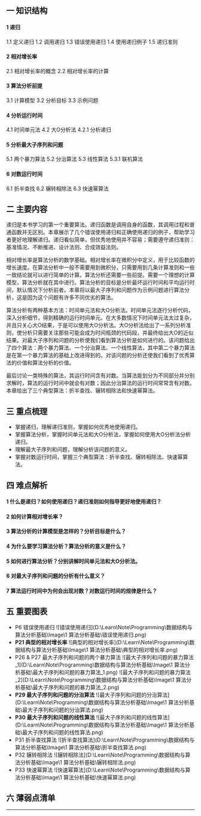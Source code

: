 ## 一  知识结构

#### 1  递归

1.1  定义递归
1.2  调用递归
1.3  错误使用递归
1.4  使用递归例子
1.5  递归准则

#### 2  相对增长率

2.1  相对增长率的概念
2.2  相对增长率的计算

#### 3  算法分析前提

3.1  计算模型
3.2  分析目标
3.3  示例问题

#### 4  分析运行时间

4.1  时间单元法
4.2  大O分析法
	4.2.1  分析递归

#### 5  分析最大子序列和问题

5.1  两个暴力算法
5.2  分治算法
5.3  线性算法
	5.3.1  联机算法

#### 6  对数运行时间

6.1  折半查找
6.2  辗转相除法
6.3  快速幂算法

## 二  主要内容

​	递归是本书学习的第一个重要算法。递归函数是调用自身的函数，其调用过程和普通函数并无区别。本章展示了几个错误使用递归和正确使用递归的例子，帮助学习者更好地理解递归。递归看似简单，但优秀地使用并不容易；需要遵守递归准则：基准情况、不断推进、设计法则、合成效益法则。

​	相对增长率是算法分析的数学基础。相对增长率在微积分中定义，用于比较函数的增长速度。在算法分析中一般不需要用到微积分，只需要用到几条计算准则和一些一致结论就可以进行简单的计算。
​	算法分析还需要一些前提。需要一个理想的计算模型，算法分析就在其中进行。算法分析的目标是分析最坏运行时间和平均运行时间，默认情况下分析前者。本章将以最大子序列和问题作为示例问题进行算法分析，这是因为这个问题有许多不同优劣的算法。

​	算法分析有两种基本方法：时间单元法和大O分析法。时间单元法逐行分析代码，深入分析细节，得到精确的运行时间单元。在大多数情况下时间单元法太过复杂，并且只关心大O结果，于是可以使用大O分析法。大O分析法给出了一系列分析准则，使分析只需要关注那些可能会成为时间瓶颈的代码段，并最终给出大O的近似结果。
​	对最大子序列和问题的分析使我们看到算法分析是如何进行的。该问题给出了四个算法：两个暴力算法、一个分治算法、一个线性算法，其中第二个暴力算法是在第一个暴力算法的基础上改进得到的。对该问题的分析还使我们看到了优秀算法的价值和算法分析的价值。

​	最后讨论一类特殊的算法，其运行时间含有对数。当算法能划分为不同部分并分别求解时，算法的运行时间中就会有对数；因此分治算法的运行时间常常含有对数。本章给出了三个典型算法：折半查找、辗转相除法和快速幂算法。

## 三  重点梳理

- 掌握递归，理解递归准则，掌握如何优秀地使用递归。
- 掌握算法分析，掌握时间单元法和大O分析法，掌握如何使用大O分析法分析递归。
- 理解最大子序列和问题，理解分析该问题的意义。
- 掌握对数运行时间，掌握三个典型算法：折半查找、辗转相除法、快速幂算法。

## 四  难点解析

#### 1  什么是递归？如何使用递归？递归准则如何指导更好地使用递归？

#### 2  如何计算相对增长率？

#### 3  算法分析的计算模型是怎样的？分析目标是什么？

#### 4  为什么要学习算法分析？算法分析的意义是什么？

#### 5  如何进行算法分析？分别讲解时间单元法和大O分析法。

#### 6  对最大子序列和问题的分析有什么意义？

#### 7  算法运行时间中为何会出现对数？对数运行时间的规律是什么？

## 五  重要图表

- P6  错误使用递归
  ![错误使用递归](D:\Learn\Note\Programming\数据结构与算法分析基础\Image\1 算法分析基础\错误使用递归.png)
- **P21  典型的相对增长率**
  ![典型的相对增长率](D:\Learn\Note\Programming\数据结构与算法分析基础\Image\1 算法分析基础\典型的相对增长率.png)
- P26 & P27  最大子序列和问题的两个暴力算法
  ![最大子序列和问题的暴力算法_1](D:\Learn\Note\Programming\数据结构与算法分析基础\Image\1 算法分析基础\最大子序列和问题的暴力算法_1.png)
  ![最大子序列和问题的暴力算法_2](D:\Learn\Note\Programming\数据结构与算法分析基础\Image\1 算法分析基础\最大子序列和问题的暴力算法_2.png)
- **P29  最大子序列和问题的分治算法**
  ![最大子序列和问题的分治算法](D:\Learn\Note\Programming\数据结构与算法分析基础\Image\1 算法分析基础\最大子序列和问题的分治算法.png)
- **P30  最大子序列和问题的线性算法**
  ![最大子序列和问题的线性算法](D:\Learn\Note\Programming\数据结构与算法分析基础\Image\1 算法分析基础\最大子序列和问题的线性算法.png)
- P31  折半查找算法
  ![折半查找算法](D:\Learn\Note\Programming\数据结构与算法分析基础\Image\1 算法分析基础\折半查找算法.png)
- P32  辗转相除法
  ![辗转相除法](D:\Learn\Note\Programming\数据结构与算法分析基础\Image\1 算法分析基础\辗转相除法.png)
- P33  快速幂算法
  ![快速幂算法](D:\Learn\Note\Programming\数据结构与算法分析基础\Image\1 算法分析基础\快速幂算法.png)

## 六  薄弱点清单



------

